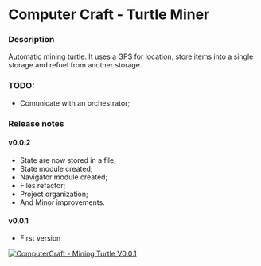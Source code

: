 # Computer Craft - Turtle Miner

### Description
Automatic mining turtle. It uses a GPS for location, store items into a single storage and refuel from another storage. 

### TODO:
- Comunicate with an orchestrator;


### Release notes
#### v0.0.2
- State are now stored in a file;
- State module created;
- Navigator module created;
- Files refactor;
- Project organization;
- And Minor improvements.


#### v0.0.1
- First version

[![ComputerCraft - Mining Turtle V0.0.1](https://img.youtube.com/vi/EFWonYmRnjo/0.jpg)](http://www.youtube.com/watch?v=EFWonYmRnjo "ComputerCraft - Mining Turtle V0.0.1")